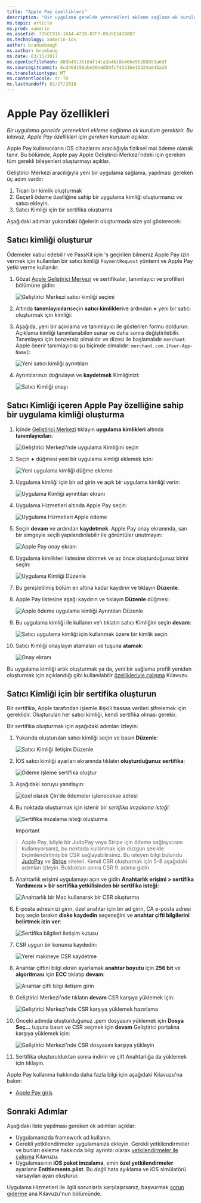 ```yaml
---
title: "Apple Pay özellikleri"
description: "Bir uygulama genelde yetenekleri ekleme sağlama ek kurulum gerektirir. Bu kılavuz, Apple Pay özellikleri için gereken kurulum açıklar."
ms.topic: article
ms.prod: xamarin
ms.assetid: 735CC916-16A4-471B-87F7-0535E24288D7
ms.technology: xamarin-ios
author: bradumbaugh
ms.author: brumbaug
ms.date: 03/15/2017
ms.openlocfilehash: 88db45135104f14ca3a4b18e466e95288853a6df
ms.sourcegitcommit: 6cd40d190abe38edd50fc74331be15324a845a28
ms.translationtype: MT
ms.contentlocale: tr-TR
ms.lasthandoff: 02/27/2018
---
```

# <a name="apple-pay-capabilities"></a>Apple Pay özellikleri

_Bir uygulama genelde yetenekleri ekleme sağlama ek kurulum gerektirir. Bu kılavuz, Apple Pay özellikleri için gereken kurulum açıklar._

Apple Pay kullanıcıların iOS cihazlarını aracılığıyla fiziksel mal ödeme olanak tanır. Bu bölümde, Apple pay Apple Geliştirici Merkezi'ndeki için gereken tüm gerekli bileşenleri oluşturmayı açıklar.

Geliştirici Merkezi aracılığıyla yeni bir uygulama sağlama, yapılması gereken üç adım vardır:

1.  Ticari bir kimlik oluşturmak
2.  Geçerli ödeme özelliğine sahip bir uygulama kimliği oluşturmanız ve satıcı ekleyin.
3.  Satıcı Kimliği için bir sertifika oluşturma

Aşağıdaki adımlar yukarıdaki öğelerin oluşturmada size yol gösterecek:

<a name="merchantid" />

## <a name="create-merchant-id"></a>Satıcı kimliği oluşturur

Ödemeler kabul edebilir ve PassKit için 's geçirilen bilmeniz Apple Pay izin vermek için kullanılan bir satıcı kimliği `PaymentRequest` yöntemi ve Apple Pay yetki verme kullanılır:

1.  Gözat [Apple Geliştirici Merkezi](https://developer.apple.com/account/) ve sertifikalar, tanımlayıcı ve profilleri bölümüne gidin: 
 
    ![Geliştirici Merkezi satıcı kimliği seçimi](apple-pay-capabilities-images/image57.png)

2.  Altında **tanımlayıcıları**seçin **satıcı kimlikleri**ve ardından  **+**  yeni bir satıcı oluşturmak için kimliği:  

3.  Aşağıda, yeni bir açıklama ve tanımlayıcı ile gösterilen formu doldurun. Açıklama kimliği tanımlanabilen sunar ve daha sonra değiştirilebilir. Tanımlayıcı için benzersiz olmalıdır ve dizesi ile başlamalıdır `merchant`. Apple önerir tanımlayıcısı şu biçimde olmalıdır: `merchant.com.[Your-App-Name]`:
   
    ![Yeni satıcı kimliği ayrıntıları](apple-pay-capabilities-images/image58.png)

4.  Ayrıntılarınızı doğrulayın ve **kaydetmek** Kimliğinizi: 
    
    ![Satıcı Kimliği onayı](apple-pay-capabilities-images/image59.png)

<a name="appid" />

## <a name="create-an-app-id-with-the-apple-pay-capability-that-includes-the-merchant-id"></a>Satıcı Kimliği içeren Apple Pay özelliğine sahip bir uygulama kimliği oluşturma

1.  İçinde [Geliştirici Merkezi](https://developer.apple.com/account/) tıklayın **uygulama kimlikleri** altında **tanımlayıcıları**: 
    
    ![Geliştirici Merkezi'nde uygulama Kimliğini seçin](apple-pay-capabilities-images/image6.png)

2.  Seçin  **+**  düğmesi yeni bir uygulama kimliği eklemek için: 
   
    ![Yeni uygulama kimliği düğme ekleme](apple-pay-capabilities-images/image27.png)

3.  Uygulama kimliği için bir ad girin ve açık bir uygulama kimliği verin:    
   
    ![Uygulama Kimliği ayrıntıları ekranı ](apple-pay-capabilities-images/image35.png)

4.  Uygulama Hizmetleri altında Apple Pay seçin:    
  
    ![Uygulama Hizmetleri Apple ödeme](apple-pay-capabilities-images/image36.png)

5.  Seçin **devam** ve ardından **kaydetmek**. Apple Pay onay ekranında, sarı bir simgeyle seçili yapılandırılabilir ile görüntüler unutmayın: 
   
    ![Apple Pay onay ekranı](apple-pay-capabilities-images/image37.png)

6.  Uygulama kimlikleri listesine dönmek ve az önce oluşturduğunuz birini seçin:  
   
    ![Uygulama Kimliği Düzenle](apple-pay-capabilities-images/image38.png)

7.  Bu genişletilmiş bölüm en altına kadar kaydırın ve tıklayın **Düzenle**.
8.  Apple Pay listesine aşağı kaydırın ve tıklayın **Düzenle** düğmesi:  
    
    
    ![Apple ödeme uygulama kimliği Ayrıntıları Düzenle](apple-pay-capabilities-images/image39.png)
9.  Bu uygulama kimliği ile kullanın ve'ı tıklatın satıcı Kimliğini seçin **devam**:  
    
    ![Satıcı uygulama kimliği için kullanmak üzere bir kimlik seçin](apple-pay-capabilities-images/image40.png)

10. Satıcı Kimliği onaylayın atamaları ve tuşuna **atamak**:  
    
    ![Onay ekranı](apple-pay-capabilities-images/image41.png)

Bu uygulama kimliği artık oluşturmak ya da, yeni bir sağlama profili yeniden oluşturmak için açıklandığı gibi kullanılabilir [özellikleriyle çalışma](~/ios/deploy-test/provisioning/capabilities/index.md) Kılavuzu. 

<a name="certificate" />

## <a name="create-a-certificate-for-your-merchant-id"></a>Satıcı Kimliği için bir sertifika oluşturun

Bir sertifika, Apple tarafından işlemle ilişkili hassas verileri şifrelemek için gereklidir. Oluşturulan her satıcı kimliği, kendi sertifika olması gerekir. 

Bir sertifika oluşturmak için aşağıdaki adımları izleyin:

1.  Yukarıda oluşturulan satıcı kimliği seçin ve basın **Düzenle**: 
    
    ![Satıcı Kimliği iletişim Düzenle](apple-pay-capabilities-images/image42.png)

2.  İOS satıcı kimliği ayarları ekranında tıklatın **oluşturduğunuz sertifika**: 
   
    ![Ödeme işleme sertifika oluştur](apple-pay-capabilities-images/image43.png)

3.  Aşağıdaki soruyu yanıtlayın: 

    ![özel olarak Çin'de ödemeler işlenecekse adresi](apple-pay-capabilities-images/image44.png)

4.  Bu noktada oluşturmak için istenir bir _sertifika imzalama isteği_: 

    ![Sertifika imzalama isteği oluşturma](apple-pay-capabilities-images/image45.png)
    
    > [!IMPORTANT]
> Apple Pay, böyle bir JudoPay veya Stripe için ödeme sağlayıcısını kullanıyorsanız, bu noktada kullanmak için düzgün şekilde biçimlendirilmiş bir CSR sağlayabilirsiniz. Bu isteyen bilgi bulundu [JudoPay](https://www.judopay.com/docs/version-52/apple-pay/getting-started/#create-an-apple-pay-certificate) ve [Stripe](https://stripe.com/docs/apple-pay/apps#csr) siteleri. Kendi CSR oluşturmak için 5-8 aşağıdaki adımları izleyin. Bulduktan sonra CSR 9. adıma gidin.

5.  Anahtarlık erişimi uygulamayı açın ve gidin **Anahtarlık erişimi > sertifika Yardımcısı > bir sertifika yetkilisinden bir sertifika isteği:** 

     ![Anahtarlık bir Mac kullanarak bir CSR oluşturma](apple-pay-capabilities-images/image46.png)

6.  E-posta adresinizi girin, özel anahtar için bir ad girin, CA e-posta adresi boş seçin bırakın **diske kaydedin** seçeneğini ve **anahtar çifti bilgilerini belirtmek izin ver**:

     ![Sertifika bilgileri iletişim kutusu](apple-pay-capabilities-images/image47.png)

7.  CSR uygun bir konuma kaydedin: 

     ![Yerel makineye CSR kaydetme](apple-pay-capabilities-images/image48.png)

8.  Anahtar çiftini bilgi ekran ayarlamak **anahtar boyutu** için **256 bit** ve **algoritması** için **ECC** tıklatıp **devam**:

     ![Anahtar çifti bilgi iletişim girin](apple-pay-capabilities-images/image49.png)

9.  Geliştirici Merkezi'nde tıklatın **devam** CSR karşıya yüklemek için: 

     ![Geliştirici Merkezi'nde CSR karşıya yüklemek hazırlama](apple-pay-capabilities-images/image50.png)

10. Önceki adımda oluşturduğunuz .pem dosyasını yüklemek için **Dosya Seç…** tuşuna basın ve CSR seçmek için **devam** Geliştirici portalına karşıya yüklemek için: 

     ![Geliştirici Merkezi'nde CSR dosyasını karşıya yükleyin](apple-pay-capabilities-images/image51.png)

11. Sertifika oluşturulduktan sonra indirin ve çift Anahtarlığa da yüklemek için tıklayın.

Apple Pay kullanma hakkında daha fazla bilgi için aşağıdaki Kılavuzu'na bakın:

*   [Apple Pay giriş](~/ios/platform/apple-pay.md)

## <a name="next-steps"></a>Sonraki Adımlar
 
Aşağıdaki liste yapılması gereken ek adımları açıklar:

* Uygulamanızda framework ad kullanın.
* Gerekli yetkilendirmeler uygulamanıza ekleyin. Gerekli yetkilendirmeler ve bunları ekleme hakkında bilgi ayrıntılı olarak [yetkilendirmeler ile çalışma](~/ios/deploy-test/provisioning/entitlements.md) Kılavuzu.
* Uygulamasının **iOS paket imzalama**, emin **özel yetkilendirmeler** ayarlanır **Entitlements.plist**. Bu _değil_ hata ayıklama ve iOS simülatörü varsayılan ayarı oluşturur.

Uygulama Hizmetleri ile ilgili sorunlarla karşılaşırsanız, başvurmak [sorun giderme](~/ios/deploy-test/provisioning/capabilities/index.md) ana Kılavuzu'nun bölümünde.
